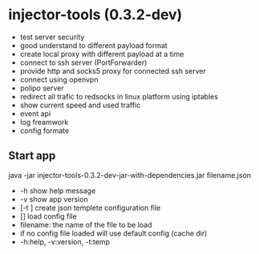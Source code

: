 # injector-tools (0.3.2-dev)

 - test server security 
 - good understand to different payload format
 - create local proxy with different payload at a time
 - connect to ssh server (PortForwarder)
 - provide http and socks5 proxy for connected ssh server
 - connect using openvpn 
 - polipo server
 - redirect all trafic to redsocks in linux platform using iptables
 - show current speed and used traffic
 - event api
 - log freamwork
 - config formate 
 
 
 
## Start app 
 java -jar injector-tools-0.3.2-dev-jar-with-dependencies.jar filename.json
 
 - -h			show help message
 - -v			show app version
 -  [-t <filename>]	create json templete configuration file
 -  [<filename>]		load config file
 - filename:		the name of the file to be load
 - if no config file loaded will use default config (cache dir)
 - -h:help,	-v:version,	-t:temp

